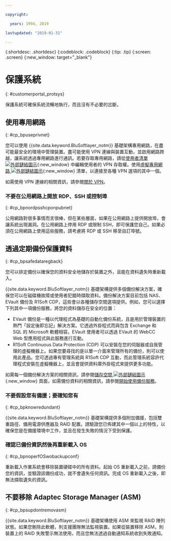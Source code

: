 ```yaml
---

copyright:

  years: 1994, 2019

lastupdated: "2019-01-31"

---
```


{:shortdesc: .shortdesc}
{:codeblock: .codeblock}
{:tip: .tip}
{:screen: .screen}
{:new_window: target="_blank"}


# 保護系統
{: #customerportal_protsys}

保護系統可確保系統流暢地執行，而且沒有不必要的岔斷。

## 使用專用網路
{: #cp_bpuseprivnet}

您可以使用 {{site.data.keyword.BluSoftlayer_notm}} 基礎架構專用網路，在盡可能最安全的環境中管理裝置。盡可能使用 VPN 連線與裝置互動，並啟用網路跨越，讓系統透過專用網路進行通訊。若要存取專用網路，請從[使用者清單 ![外部鏈結圖示](../icons/launch-glyph.svg)](https://control.softlayer.com/account/user/list){:new_window} 中編輯使用者的 VPN 存取權。使用[虛擬專用網路 ![外部鏈結圖示](../icons/launch-glyph.svg)](http://www.softlayer.com/vpn-access){:new_window} 清單，以連接至各種 VPN 選項的其中一個。

如需使用 VPN 連線的相關資訊，請參閱[關於 VPN](/docs/infrastructure/iaas-vpn?topic=VPN-about-vpn#about-vpn)。

### 不要在公用網路上開放 RDP、SSH 或控制埠
{: #cp_bpnordpsshcponpubnet}

公用網路對很多事情而言很棒，但在某些層面，如果在公用網路上提供開放埠，會讓系統出現漏洞。在公用網路上停用 RDP 或限制 SSH，即可保護您自己。如果必須在公用網路上使用這些服務，請考慮將 RDP 或 SSH 移至自訂埠號。

## 透過定期備份保護資料
{: #cp_bpsafedataregback}

您可以排定備份以確保您的資料安全地儲存於裝置之外，且能在資料遺失時重新載入。

{{site.data.keyword.BluSoftlayer_notm}} 基礎架構提供多個備份解決方案，確保您可以在磁碟機故障或使用者犯錯時擷取資料。備份解決方案目前包括 NAS、EVault 備份及 R1Soft CDP，這些會以各種儲存空間選項提供。例如，您可以選擇下列其中一項備份服務，將您的資料儲存在安全的位置：
  * EVault 備份是一種以代理程式為基礎的自動化備份系統，且是用於管理裝置的熱門「設定後即忘記」解決方案。它透過外掛程式而與包含 Exchange 和 SQL 的 Microsoft 軟體相容。EVault 使用者可以透過 EVault 的 WebCC Web 型應用程式與此服務進行互動。
  * R1Soft Continuous Data Protection (CDP) 可以安裝在您的伺服器或自我管理的虛擬機器上。如果您要尋找的是以單一介面來管理所有的備份，則可以使用此產品。您可透過專有管理系統與 R1Soft CDP 互動，而此管理系統容許代理程式安裝在虛擬機器上，並且會提供資料庫外掛程式來提供更多功能。

 如需每一個備份解決方案的相關資訊，請參閱[儲存空間 ![外部鏈結圖示](../icons/launch-glyph.svg)](http://www.softlayer.com/services/storagelayer/){:new_window} 頁面，如需備份資料的相關資訊，請參閱[開始使用備份服務](/docs/infrastructure/Backup?topic=Backup-GettingStarted#GettingStarted)。

### 不要假設您有備援；要確知您有
{: #cp_bpknowredundant}

{{site.data.keyword.BluSoftlayer_notm}} 基礎架構提供多個附加備援，包括雙重路徑、備用電源供應器及 RAID 配置。請驗證您已佈建其中一個以上的特性，以確保您是在備援環境中工作，並且在發生失敗的情況下受到保護。

### 確認已備份資訊然後再重新載入 OS
{: #cp_bpnoperfOSwobackupconf}

重新載入作業系統會移除裝置硬碟中的所有資料。起始 OS 重新載入之前，請備份您的資訊，並驗證該備份成功，就不會遺失任何資訊。完成 OS 重新載入之後，即無法擷取遺失的資訊。

## 不要移除 Adaptec Storage Manager (ASM)
{: #cp_bpsupdontremovasm}

 {{site.data.keyword.BluSoftlayer_notm}} 基礎架構使用 ASM 來監視 RAID 陣列狀態。如果您刪除此軟體，則支援團隊無法監視裝置。如果從裝置移除 ASM，則裝置上的 RAID 失敗警示無法使用，而且您無法透過自動通知系統收到失敗通知。
